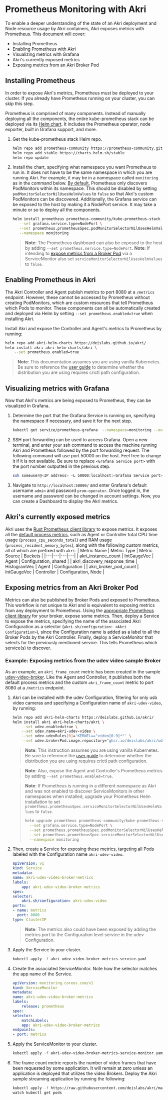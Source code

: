 # Prometheus Monitoring with Akri
To enable a deeper understanding of the state of an Akri deployment and Node resource usage by Akri containers, Akri
exposes metrics with Prometheus. This document will cover:
* Installing Prometheus
* Enabling Prometheus with Akri
* Visualizing metrics with Grafana
* Akri's currently exposed metrics
* Exposing metrics from an Akri Broker Pod

## Installing Prometheus
In order to expose Akri's metrics, Prometheus must be deployed to your cluster. If you already have Prometheus running
on your cluster, you can skip this step. 

Prometheus is comprised of many components. Instead of manually deploying all the components, the entire kube-prometheus
stack can be deployed via its [Helm
chart](https://github.com/prometheus-community/helm-charts/tree/main/charts/kube-prometheus-stack). It includes the
Prometheus operator, node exporter, built in Grafana support, and more. 
1. Get the kube-prometheus stack Helm repo.
    ```sh
    helm repo add prometheus-community https://prometheus-community.github.io/helm-charts
    helm repo add stable https://charts.helm.sh/stable
    helm repo update
    ```
1. Install the chart, specifying what namespace you want Prometheus to run in. It does not have to be the same namespace
   in which you are running Akri. For example, it may be in a namespace called `monitoring` as in the command below. [By
   default](https://github.com/prometheus-community/helm-charts/tree/main/charts/kube-prometheus-stack#prometheusioscrape),
   Prometheus only discovers PodMonitors within its namespace. This should be disabled by setting
   `podMonitorSelectorNilUsesHelmValues` to `false` so that Akri's custom PodMonitors can be discovered. Additionally,
   the Grafana service can be exposed to the host by making it a NodePort service. It may take a minute or so to deploy
   all the components.
    ```sh
    helm install prometheus prometheus-community/kube-prometheus-stack \
       --set grafana.service.type=NodePort \
       --set prometheus.prometheusSpec.podMonitorSelectorNilUsesHelmValues=false \
       --namespace monitoring
    ```
    > **Note**: The Prometheus dashboard can also be exposed to the host by adding `--set
    > prometheus.service.type=NodePort`. **Note**: If intending to [expose metrics from a Broker
    > Pod](#exposing-metrics-from-an-akri-broker-pod) via a ServiceMonitor also set
    > `serviceMonitorSelectorNilUsesHelmValues` to `false`.

## Enabling Prometheus in Akri
The Akri Controller and Agent publish metrics to port 8080 at a `/metrics` endpoint. However, these cannot be accessed
by Prometheus without creating PodMonitors, which are custom resources that tell Prometheus which Pods to monitor. These
components can all be automatically created and deployed via Helm by setting `--set prometheus.enabled=true` when
installing Akri. 

Install Akri and expose the Controller and Agent's metrics to Prometheus by running:
```sh
helm repo add akri-helm-charts https://deislabs.github.io/akri/
helm install akri akri-helm-charts/akri \
    --set prometheus.enabled=true
```
> **Note**: This documentation assumes you are using vanilla Kubernetes. Be sure to reference the [user
> guide](./user-guide.md) to determine whether the distribution you are using requires crictl path configuration.

## Visualizing metrics with Grafana
Now that Akri's metrics are being exposed to Prometheus, they can be visualized in Grafana. 
1. Determine the port that the Grafana Service is running on, specifying the namespace if necessary, and save it for the
   next step.
    ```sh
    kubectl get service/prometheus-grafana  --namespace=monitoring --output=jsonpath='{.spec.ports[?(@.name=="service")].nodePort}' && echo
    ```
1. SSH port forwarding can be used to access Grafana. Open a new terminal, and enter your ssh command to access the machine
   running Akri and Prometheus followed by the port forwarding request. The following command will use port 50000 on the
   host. Feel free to change it if it is not available. Be sure to replace `<Grafana Service port>` with the port number
   outputted in the previous step.
    ```sh
    ssh someuser@<IP address> -L 50000:localhost:<Grafana Service port>
    ```
1. Navigate to `http://localhost:50000/` and enter Grafana's default username `admin` and password `prom-operator`. 
   Once logged in, the username and password can be changed in account settings. Now, 
   you can create a Dashboard to display the Akri metrics. 

## Akri's currently exposed metrics
Akri uses the [Rust Prometheus client library](https://github.com/tikv/rust-prometheus) to expose metrics. It exposes
all the [default process metrics](https://prometheus.io/docs/instrumenting/writing_clientlibs/#process-metrics), such as
Agent or Controller total CPU time usage (`process_cpu_seconds_total`) and RAM usage (`process_resident_memory_bytes`),
along with the following custom metrics, all of which are prefixed with `akri`. 
| Metric Name | Metric Type | Metric Source | Buckets |
|---|---|---|---|
| akri_instance_count | IntGaugeVec | Agent | Configuration, shared | 
| akri_discovery_response_time | HistogramVec | Agent | Configuration | 
| akri_broker_pod_count | IntGaugeVec | Controller | Configuration, Node |

## Exposing metrics from an Akri Broker Pod
Metrics can also be published by Broker Pods and exposed to Prometheus. This workflow is not unique to Akri and is
equivalent to exposing metrics from any deployment to Prometheus. Using the [appropriate Prometheus client
library](https://prometheus.io/docs/instrumenting/clientlibs/) for your broker, expose some metrics. Then, deploy a
Service to expose the metrics, specifying the name of the associated Akri Configuration as a selector
(`akri.sh/configuration: <Akri Configuration>`), since the Configuration name is added as a label to all the Broker Pods
by the Akri Controller. Finally, deploy a ServiceMonitor that selects for the previously mentioned service. This tells
Prometheus which service(s) to discover.

### Example: Exposing metrics from the udev video sample Broker
As an example, an `akri_frame_count` metric has been created in the sample
[udev-video-broker](../samples/brokers/udev-video-broker). Like the Agent and Controller, it publishes both the default
process metrics and the custom `akri_frame_count` metric to port 8080 at a `/metrics` endpoint. 

1. Akri can be installed with the udev Configuration, filtering for only usb video cameras and specifying a
   Configuration name of `akri-udev-video`, by running:
    ```sh
    helm repo add akri-helm-charts https://deislabs.github.io/akri/
    helm install akri akri-helm-charts/akri \
        --set udev.enabled=true \
        --set udev.name=akri-udev-video \
        --set udev.udevRules[0]='KERNEL=="video[0-9]*"' \
        --set udev.brokerPod.image.repository="ghcr.io/deislabs/akri/udev-video-broker:latest"
    ```
    > **Note**: This instruction assumes you are using vanilla Kubernetes. Be sure to reference the [user
    > guide](./user-guide.md) to determine whether the distribution you are using requires crictl path configuration.


    > **Note**: Also, expose the Agent and Controller's Prometheus metrics by adding `--set prometheus.enabled=true`.


    > **Note**: If Prometheus is running in a different namespace as Akri and was not enabled to discover
    > ServiceMonitors in other namespaces when installed, upgrade your Prometheus Helm installation to set
    > `prometheus.prometheusSpec.serviceMonitorSelectorNilUsesHelmValues` to `false`.
    > ```sh
    > helm upgrade prometheus prometheus-community/kube-prometheus-stack \
    >   --set grafana.service.type=NodePort \
    >   --set prometheus.prometheusSpec.podMonitorSelectorNilUsesHelmValues=false \
    >   --set prometheus.prometheusSpec.serviceMonitorSelectorNilUsesHelmValues=false \
    >   --namespace monitoring 
    > ```
1. Then, create a Service for exposing these metrics, targeting all Pods labeled with the Configuration name
   `akri-udev-video`. 
    ```yaml
    apiVersion: v1
    kind: Service
    metadata:
    name: akri-udev-video-broker-metrics
    labels:
        app: akri-udev-video-broker-metrics
    spec:
    selector:
        akri.sh/configuration: akri-udev-video
    ports:
    - name: metrics
      port: 8080
    type: ClusterIP
    ```
    > **Note**: The metrics also could have been exposed by adding the metrics port to the Configuration level service
    > in the udev Configuration. 
1. Apply the Service to your cluster.
    ```sh
    kubectl apply -f akri-udev-video-broker-metrics-service.yaml
    ```
1. Create the associated ServiceMonitor. Note how the selector matches the app name of the Service.
    ```yaml
    apiVersion: monitoring.coreos.com/v1
    kind: ServiceMonitor
    metadata:
    name: akri-udev-video-broker-metrics
    labels:
        release: prometheus
    spec:
    selector:
        matchLabels:
        app: akri-udev-video-broker-metrics
    endpoints:
    - port: metrics
    ```
1. Apply the ServiceMonitor to your cluster.
    ```sh
    kubectl apply -f akri-udev-video-broker-metrics-service-monitor.yaml
    ```
1. The frame count metric reports the number of video frames that have been requested by some application. It will
   remain at zero unless an application is deployed that utilizes the video Brokers. Deploy the Akri sample streaming
   application by running the following:
    ```sh
    kubectl apply -f https://raw.githubusercontent.com/deislabs/akri/main/deployment/samples/akri-video-streaming-app.yaml
    watch kubectl get pods
    ```